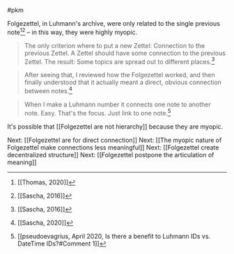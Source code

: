 #pkm 

Folgezettel, in Luhmann's archive, were only related to the single previous note[^1][^2] – in this way, they were highly myopic.

> The only criterion where to put a new Zettel: Connection to the previous Zettel. A Zettel should have some connection to the previous Zettel. The result: Some topics are spread out to different places.[^2]

> After seeing that, I reviewed how the Folgezettel worked, and then finally understood that it actually meant a direct, obvious connection between notes.[^3]

> When I make a Luhmann number it connects one note to another note. Easy. That's the focus. Just link to one note.[^4]

It's possible that [[Folgezettel are not hierarchy]] because they are myopic.

Next: [[Folgezettel are for direct connection]]
Next: [[The myopic nature of Folgezettel make connections less meaningful]]
Next: [[Folgezettel create decentralized structure]]
Next: [[Folgezettel postpone the articulation of meaning]]

[^1]: [[Thomas, 2020]]
[^2]: [[Sascha, 2016]]
[^3]: [[Sascha, 2020]]
[^4]: [[pseudoevagrius, April 2020, Is there a benefit to Luhmann IDs vs. DateTime IDs?#Comment 1]]